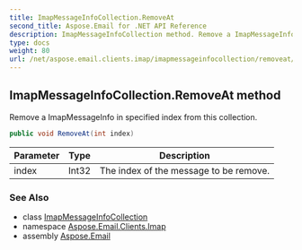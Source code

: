 ```yaml
---
title: ImapMessageInfoCollection.RemoveAt
second_title: Aspose.Email for .NET API Reference
description: ImapMessageInfoCollection method. Remove a ImapMessageInfo in specified index from this collection
type: docs
weight: 80
url: /net/aspose.email.clients.imap/imapmessageinfocollection/removeat/
---
```

## ImapMessageInfoCollection.RemoveAt method

Remove a ImapMessageInfo in specified index from this collection.

```csharp
public void RemoveAt(int index)
```

| Parameter | Type | Description |
| --- | --- | --- |
| index | Int32 | The index of the message to be remove. |

### See Also

* class [ImapMessageInfoCollection](../)
* namespace [Aspose.Email.Clients.Imap](../../imapmessageinfocollection/)
* assembly [Aspose.Email](../../../)


